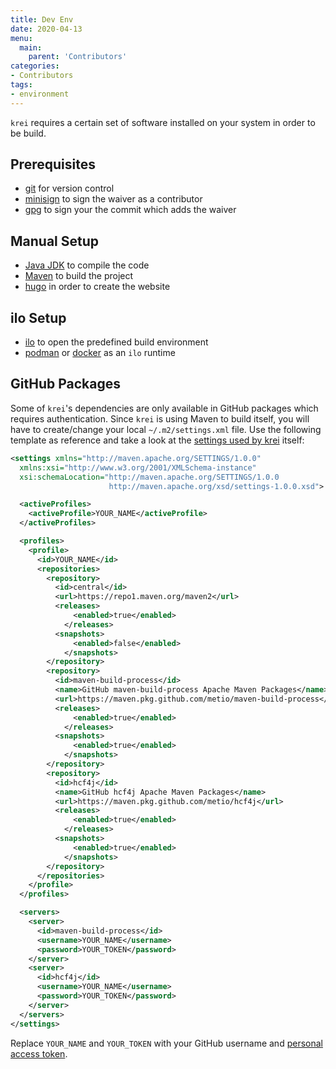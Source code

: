 ```yaml
---
title: Dev Env
date: 2020-04-13
menu:
  main:
    parent: 'Contributors'
categories:
- Contributors
tags:
- environment
---
```


`krei` requires a certain set of software installed on your system in order to be build.

## Prerequisites

- [git](https://git-scm.com/) for version control
- [minisign](https://jedisct1.github.io/minisign/) to sign the waiver as a contributor
- [gpg](https://gnupg.org/) to sign your the commit which adds the waiver

## Manual Setup

- [Java JDK](https://jdk.java.net/) to compile the code
- [Maven](https://maven.apache.org/) to build the project
- [hugo](https://gohugo.io/) in order to create the website

## ilo Setup

- [ilo](https://github.com/metio/ilo) to open the predefined build environment
- [podman](https://podman.io/) or [docker](https://www.docker.com/) as an `ilo` runtime

## GitHub Packages

Some of `krei`'s dependencies are only available in GitHub packages which requires authentication. Since `krei` is using Maven to build itself, you will have to create/change your local `~/.m2/settings.xml` file. Use the following template as reference and take a look at the [settings used by krei](https://github.com/metio/krei/blob/master/build/settings.xml) itself:

```xml
<settings xmlns="http://maven.apache.org/SETTINGS/1.0.0"
  xmlns:xsi="http://www.w3.org/2001/XMLSchema-instance"
  xsi:schemaLocation="http://maven.apache.org/SETTINGS/1.0.0
                      http://maven.apache.org/xsd/settings-1.0.0.xsd">

  <activeProfiles>
    <activeProfile>YOUR_NAME</activeProfile>
  </activeProfiles>

  <profiles>
    <profile>
      <id>YOUR_NAME</id>
      <repositories>
        <repository>
          <id>central</id>
          <url>https://repo1.maven.org/maven2</url>
          <releases>
	          <enabled>true</enabled>
	        </releases>
          <snapshots>
	          <enabled>false</enabled>
	        </snapshots>
        </repository>
        <repository>
          <id>maven-build-process</id>
          <name>GitHub maven-build-process Apache Maven Packages</name>
          <url>https://maven.pkg.github.com/metio/maven-build-process</url>
          <releases>
	          <enabled>true</enabled>
	        </releases>
          <snapshots>
	          <enabled>true</enabled>
	        </snapshots>
        </repository>
        <repository>
          <id>hcf4j</id>
          <name>GitHub hcf4j Apache Maven Packages</name>
          <url>https://maven.pkg.github.com/metio/hcf4j</url>
          <releases>
	          <enabled>true</enabled>
	        </releases>
          <snapshots>
	          <enabled>true</enabled>
	        </snapshots>
        </repository>
      </repositories>
    </profile>
  </profiles>

  <servers>
    <server>
      <id>maven-build-process</id>
      <username>YOUR_NAME</username>
      <password>YOUR_TOKEN</password>
    </server>
    <server>
      <id>hcf4j</id>
      <username>YOUR_NAME</username>
      <password>YOUR_TOKEN</password>
    </server>
  </servers>
</settings>
```

Replace `YOUR_NAME` and `YOUR_TOKEN` with your GitHub username and [personal access token](https://help.github.com/en/github/authenticating-to-github/creating-a-personal-access-token-for-the-command-line).
